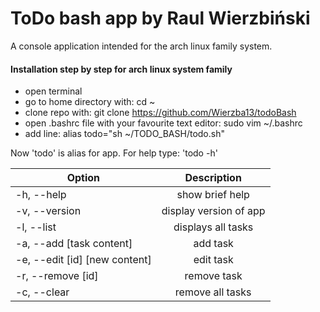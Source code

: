 # ToDo bash app by Raul Wierzbiński
A console application intended for the arch linux family system.

#### Installation step by step for arch linux system family
* open terminal 
* go to home directory with:    cd ~
* clone repo with:  git clone https://github.com/Wierzba13/todoBash
* open .bashrc file with your favourite text editor:    sudo vim ~/.bashrc
* add line:     alias todo="sh ~/TODO_BASH/todo.sh"

Now 'todo' is alias for app. For help type: 'todo -h'


| Option        | Description           | 
| ------------- |:-------------:|
| -h, --help        |  show brief help |
| -v, --version        | display version of app      |
| -l, --list   | displays all tasks      |
| -a, --add [task content] | add task |
| -e, --edit [id] [new content] | edit task |
| -r, --remove [id] |  remove task |
| -c, --clear | remove all tasks |
